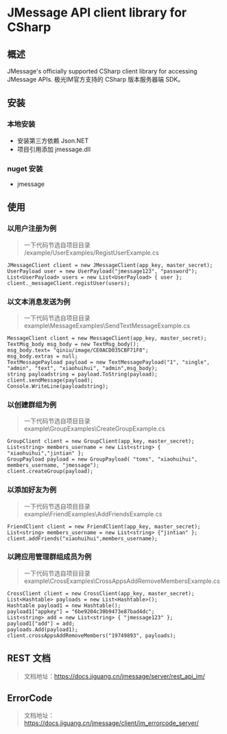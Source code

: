 # JMessage API client library for CSharp

## 概述
JMessage's officially supported CSharp client library for accessing JMessage APIs. 极光IM官方支持的 CSharp 版本服务器端 SDK。

## 安装
###  本地安装
*   安装第三方依赖 Json.NET
*   项目引用添加 jmessage.dll

### nuget 安装
*   jmessage

## 使用

###  以用户注册为例

>一下代码节选自项目目录  /example/UserExamples/RegistUserExample.cs

```
JMessageClient client = new JMessageClient(app_key, master_secret);
UserPayload user = new UserPayload("jmessage123", "password");
List<UserPayload> users = new List<UserPayload> { user };
client._messageClient.registUser(users);
```
###  以文本消息发送为例
>一下代码节选自项目目录  example\MessageExamples\SendTextMessageExample.cs

```
MessageClient client = new MessageClient(app_key, master_secret);
TextMsg_body msg_body = new TextMsg_body();
msg_body.text= "qiniu/image/CE0ACD035CBF71F8";
msg_body.extras = null;
TextMessagePayload payload = new TextMessagePayload("1", "single", "admin", "text", "xiaohuihui", "admin",msg_body);
string payloadstring = payload.ToString(payload);
client.sendMessage(payload);
Console.WriteLine(payloadstring);
```
###  以创建群组为例
>一下代码节选自项目目录  example\GroupExamples\CreateGroupExample.cs

```
GroupClient client = new GroupClient(app_key, master_secret);
List<string> members_username = new List<string> { "xiaohuihui","jintian" };
GroupPayload payload = new GroupPayload( "toms", "xiaohuihui", members_username, "jmessage");
client.createGroup(payload);
```

###  以添加好友为例
>一下代码节选自项目目录  example\FriendExamples\AddFriendsExample.cs

```
FriendClient client = new FriendClient(app_key, master_secret);
List<string> members_username = new List<string> {"jintian" };
client.addFriends("xiaohuihui",members_username);
```

###  以跨应用管理群组成员为例
>一下代码节选自项目目录  example\CrossExamples\CrossAppsAddRemoveMembersExample.cs

```
CrossClient client = new CrossClient(app_key, master_secret);
List<Hashtable> payloads = new List<Hashtable>();
Hashtable payload1 = new Hashtable();
payload1["appkey"] = "6be9204c30b9473e87bad4dc";
List<string> add = new List<string> { "jmessage123" };
payload1["add"] = add;
payloads.Add(payload1);
client.crossAppsAddRemoveMembers("19749893", payloads);
```

## REST 文档
>文档地址：https://docs.jiguang.cn/jmessage/server/rest_api_im/

## ErrorCode
> 文档地址：https://docs.jiguang.cn/jmessage/client/im_errorcode_server/
